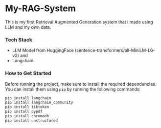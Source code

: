 # My-RAG-System

This is my first Retrieval Augmented Generation system that i made using LLM and my own data.

### Tech Stack

- LLM Model from HuggingFace (sentence-transformers/all-MiniLM-L6-v2) and
- Langchain

### How to Get Started

Before running the project, make sure to install the required dependencies. You can install them using `pip` by running the following commands:

```bash
pip install langchain
pip install langchain_community
pip install tiktoken
pip install pypdf
pip install chromadb
pip install unstructured
